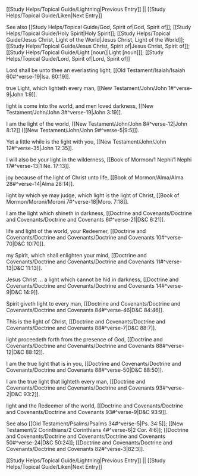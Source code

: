 [[Study Helps/Topical Guide/Lightning|Previous Entry]]  ||  [[Study Helps/Topical Guide/Liken|Next Entry]]

 See also [[Study Helps/Topical Guide/God, Spirit of|God, Spirit of]]; [[Study Helps/Topical Guide/Holy Spirit|Holy Spirit]]; [[Study Helps/Topical Guide/Jesus Christ, Light of the World|Jesus Christ, Light of the World]]; [[Study Helps/Topical Guide/Jesus Christ, Spirit of|Jesus Christ, Spirit of]]; [[Study Helps/Topical Guide/Light [noun]|Light [noun]]]; [[Study Helps/Topical Guide/Lord, Spirit of|Lord, Spirit of]]

 Lord shall be unto thee an everlasting light, [[Old Testament/Isaiah/Isaiah 60#^verse-19|Isa. 60:19]].

 true Light, which lighteth every man, [[New Testament/John/John 1#^verse-9|John 1:9]].

 light is come into the world, and men loved darkness, [[New Testament/John/John 3#^verse-19|John 3:19]].

 I am the light of the world, [[New Testament/John/John 8#^verse-12|John 8:12]] ([[New Testament/John/John 9#^verse-5|9:5]]).

 Yet a little while is the light with you, [[New Testament/John/John 12#^verse-35|John 12:35]].

 I will also be your light in the wilderness, [[Book of Mormon/1 Nephi/1 Nephi 17#^verse-13|1 Ne. 17:13]].

 joy because of the light of Christ unto life, [[Book of Mormon/Alma/Alma 28#^verse-14|Alma 28:14]].

 light by which ye may judge, which light is the light of Christ, [[Book of Mormon/Moroni/Moroni 7#^verse-18|Moro. 7:18]].

 I am the light which shineth in darkness, [[Doctrine and Covenants/Doctrine and Covenants/Doctrine and Covenants 6#^verse-21|D&C 6:21]].

 life and light of the world, your Redeemer, [[Doctrine and Covenants/Doctrine and Covenants/Doctrine and Covenants 10#^verse-70|D&C 10:70]].

 my Spirit, which shall enlighten your mind, [[Doctrine and Covenants/Doctrine and Covenants/Doctrine and Covenants 11#^verse-13|D&C 11:13]].

 Jesus Christ ... a light which cannot be hid in darkness, [[Doctrine and Covenants/Doctrine and Covenants/Doctrine and Covenants 14#^verse-9|D&C 14:9]].

 Spirit giveth light to every man, [[Doctrine and Covenants/Doctrine and Covenants/Doctrine and Covenants 84#^verse-46|D&C 84:46]].

 This is the light of Christ, [[Doctrine and Covenants/Doctrine and Covenants/Doctrine and Covenants 88#^verse-7|D&C 88:7]].

 light proceedeth forth from the presence of God, [[Doctrine and Covenants/Doctrine and Covenants/Doctrine and Covenants 88#^verse-12|D&C 88:12]].

 I am the true light that is in you, [[Doctrine and Covenants/Doctrine and Covenants/Doctrine and Covenants 88#^verse-50|D&C 88:50]].

 I am the true light that lighteth every man, [[Doctrine and Covenants/Doctrine and Covenants/Doctrine and Covenants 93#^verse-2|D&C 93:2]].

 light and the Redeemer of the world, [[Doctrine and Covenants/Doctrine and Covenants/Doctrine and Covenants 93#^verse-9|D&C 93:9]].

 See also [[Old Testament/Psalms/Psalms 34#^verse-5|Ps. 34:5]]; [[New Testament/2 Corinthians/2 Corinthians 4#^verse-6|2 Cor. 4:6]]; [[Doctrine and Covenants/Doctrine and Covenants/Doctrine and Covenants 50#^verse-24|D&C 50:24]]; [[Doctrine and Covenants/Doctrine and Covenants/Doctrine and Covenants 82#^verse-3|82:3]].

[[Study Helps/Topical Guide/Lightning|Previous Entry]]  ||  [[Study Helps/Topical Guide/Liken|Next Entry]]